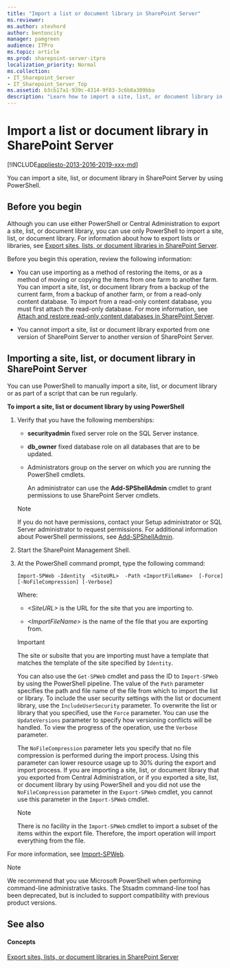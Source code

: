 ```yaml
---
title: "Import a list or document library in SharePoint Server"
ms.reviewer: 
ms.author: stevhord
author: bentoncity
manager: pamgreen
audience: ITPro
ms.topic: article
ms.prod: sharepoint-server-itpro
localization_priority: Normal
ms.collection:
- IT_Sharepoint_Server
- IT_Sharepoint_Server_Top
ms.assetid: b3cb17a1-939c-4314-9f83-3c6b8a309bba
description: "Learn how to import a site, list, or document library in SharePoint Server."
---
```


# Import a list or document library in SharePoint Server

[!INCLUDE[appliesto-2013-2016-2019-xxx-md](../includes/appliesto-2013-2016-2019-xxx-md.md)] 
  
You can import a site, list, or document library in SharePoint Server by using PowerShell.
  
    
## Before you begin
<a name="begin"> </a>

Although you can use either PowerShell or Central Administration to export a site, list, or document library, you can use only PowerShell to import a site, list, or document library. For information about how to export lists or libraries, see [Export sites, lists, or document libraries in SharePoint Server](export-a-site-list-or-document-library.md).
  
Before you begin this operation, review the following information:
  
- You can use importing as a method of restoring the items, or as a method of moving or copying the items from one farm to another farm. You can import a site, list, or document library from a backup of the current farm, from a backup of another farm, or from a read-only content database. To import from a read-only content database, you must first attach the read-only database. For more information, see [Attach and restore read-only content databases in SharePoint Server](attach-and-restore-a-read-only-content-database.md).
    
- You cannot import a site, list or document library exported from one version of SharePoint Server to another version of SharePoint Server.
    
## Importing a site, list, or document library in SharePoint Server
<a name="proc1"> </a>

You can use PowerShell to manually import a site, list, or document library or as part of a script that can be run regularly. 
  
 **To import a site, list or document library by using PowerShell**
  
1. Verify that you have the following memberships:
    
   - **securityadmin** fixed server role on the SQL Server instance. 
    
   - **db_owner** fixed database role on all databases that are to be updated. 
    
   - Administrators group on the server on which you are running the PowerShell cmdlets.
    
     An administrator can use the **Add-SPShellAdmin** cmdlet to grant permissions to use SharePoint Server cmdlets. 
    
    > [!NOTE]
    > If you do not have permissions, contact your Setup administrator or SQL Server administrator to request permissions. For additional information about PowerShell permissions, see [Add-SPShellAdmin](/powershell/module/sharepoint-server/Add-SPShellAdmin?view=sharepoint-ps). 
  
2. Start the SharePoint Management Shell.
    
3. At the PowerShell command prompt, type the following command:
    
   ```
   Import-SPWeb -Identity  <SiteURL>  -Path <ImportFileName>  [-Force] [-NoFileCompression] [-Verbose]
   ```

    Where:
    
   -  _\<SiteURL\>_ is the URL for the site that you are importing to. 
    
   -  _\<ImportFileName\>_ is the name of the file that you are exporting from. 
    
    > [!IMPORTANT]
    > The site or subsite that you are importing must have a template that matches the template of the site specified by  `Identity`. 
  
    You can also use the  `Get-SPWeb` cmdlet and pass the ID to  `Import-SPWeb` by using the PowerShell pipeline. The value of the  `Path` parameter specifies the path and file name of the file from which to import the list or library. To include the user security settings with the list or document library, use the  `IncludeUserSecurity` parameter. To overwrite the list or library that you specified, use the  `Force` parameter. You can use the  `UpdateVersions` parameter to specify how versioning conflicts will be handled. To view the progress of the operation, use the  `Verbose` parameter. 
    
    The  `NoFileCompression` parameter lets you specify that no file compression is performed during the import process. Using this parameter can lower resource usage up to 30% during the export and import process. If you are importing a site, list, or document library that you exported from Central Administration, or if you exported a site, list, or document library by using PowerShell and you did not use the  `NoFileCompression` parameter in the  `Export-SPWeb` cmdlet, you cannot use this parameter in the  `Import-SPWeb` cmdlet. 
    
    > [!NOTE]
    > There is no facility in the  `Import-SPWeb` cmdlet to import a subset of the items within the export file. Therefore, the import operation will import everything from the file. 
  
For more information, see [Import-SPWeb](/powershell/module/sharepoint-server/Import-SPWeb?view=sharepoint-ps).
  
> [!NOTE]
> We recommend that you use Microsoft PowerShell when performing command-line administrative tasks. The Stsadm command-line tool has been deprecated, but is included to support compatibility with previous product versions. 
  
## See also
<a name="proc1"> </a>

#### Concepts

[Export sites, lists, or document libraries in SharePoint Server](export-a-site-list-or-document-library.md)


